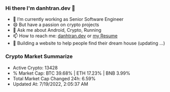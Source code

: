 ### Hi there I'm danhtran.dev 👋

- 🔭 I’m currently working as Senior Software Engineer
- 😄 But have a passion on crypto projects
- 💬 Ask me about Android, Crypto, Running 
- 📫 How to reach me: <a href="https://danhtran.dev" target="_blank">danhtran.dev</a> or <a href="Developer-Resume.pdf" target="_blank">my Resume</a>
- 🌱 Building a website to help people find their dream house (updating ...)

### Crypto Market Summarize
- Active Crypto: 13428
- % Market Cap: BTC 39.68% | ETH 17.23% | BNB 3.99%
- Total Market Cap Changed 24h: 6.59%
- Updated At: 7/19/2022, 2:05:37 AM
